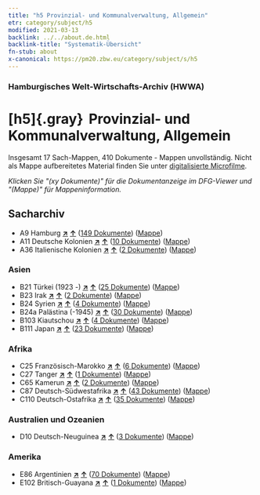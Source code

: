 ```yaml
---
title: "h5 Provinzial- und Kommunalverwaltung, Allgemein"
etr: category/subject/h5
modified: 2021-03-13
backlink: ../../about.de.html
backlink-title: "Systematik-Übersicht"
fn-stub: about
x-canonical: https://pm20.zbw.eu/category/subject/s/h5
---
```


### Hamburgisches Welt-Wirtschafts-Archiv (HWWA)
# [h5]{.gray}&#8201; Provinzial- und Kommunalverwaltung, Allgemein&#160; 




Insgesamt 17 Sach-Mappen, 410 Dokumente - Mappen unvollständig.
Nicht als Mappe aufbereitetes Material finden Sie unter [digitalisierte Microfilme](/film/h1_sh.de.html).

_Klicken Sie "(xy Dokumente)" für die Dokumentanzeige im DFG-Viewer und "(Mappe)" für Mappeninformation._

## Sacharchiv



- A9 Hamburg [**&nearr;**](../../../geo/i/140905/about.de.html "Hamburg (alle Mappen)") [**&uarr;**](../../../geo/about.de.html#A9 "Ländersystematik") (<a href="https://pm20.zbw.eu/dfgview/sh/140905,144673" title="über: Hamburg : Provinzial- und Kommunalverwaltung, Allgemein" target="_blank">149 Dokumente</a>) ([Mappe](../../../../folder/sh/1409xx/140905/1446xx/144673/about.de.html))
- A11 Deutsche Kolonien [**&nearr;**](../../../geo/i/140960/about.de.html "Deutsche Kolonien (alle Mappen)") [**&uarr;**](../../../geo/about.de.html#A11 "Ländersystematik") (<a href="https://pm20.zbw.eu/dfgview/sh/140960,144673" title="über: Deutsche Kolonien : Provinzial- und Kommunalverwaltung, Allgemein" target="_blank">10 Dokumente</a>) ([Mappe](../../../../folder/sh/1409xx/140960/1446xx/144673/about.de.html))
- A36 Italienische Kolonien [**&nearr;**](../../../geo/i/141012/about.de.html "Italienische Kolonien (alle Mappen)") [**&uarr;**](../../../geo/about.de.html#A36 "Ländersystematik") (<a href="https://pm20.zbw.eu/dfgview/sh/141012,144673" title="über: Italienische Kolonien : Provinzial- und Kommunalverwaltung, Allgemein" target="_blank">2 Dokumente</a>) ([Mappe](../../../../folder/sh/1410xx/141012/1446xx/144673/about.de.html))

### Asien

- B21 Türkei (1923 -) [**&nearr;**](../../../geo/i/141111/about.de.html "Türkei (1923 -) (alle Mappen)") [**&uarr;**](../../../geo/about.de.html#B21 "Ländersystematik") (<a href="https://pm20.zbw.eu/dfgview/sh/141111,144673" title="über: Türkei (1923 -) : Provinzial- und Kommunalverwaltung, Allgemein" target="_blank">25 Dokumente</a>) ([Mappe](../../../../folder/sh/1411xx/141111/1446xx/144673/about.de.html))
- B23 Irak [**&nearr;**](../../../geo/i/141113/about.de.html "Irak (alle Mappen)") [**&uarr;**](../../../geo/about.de.html#B23 "Ländersystematik") (<a href="https://pm20.zbw.eu/dfgview/sh/141113,144673" title="über: Irak : Provinzial- und Kommunalverwaltung, Allgemein" target="_blank">2 Dokumente</a>) ([Mappe](../../../../folder/sh/1411xx/141113/1446xx/144673/about.de.html))
- B24 Syrien [**&nearr;**](../../../geo/i/141114/about.de.html "Syrien (alle Mappen)") [**&uarr;**](../../../geo/about.de.html#B24 "Ländersystematik") (<a href="https://pm20.zbw.eu/dfgview/sh/141114,144673" title="über: Syrien : Provinzial- und Kommunalverwaltung, Allgemein" target="_blank">4 Dokumente</a>) ([Mappe](../../../../folder/sh/1411xx/141114/1446xx/144673/about.de.html))
- B24a Palästina (-1945) [**&nearr;**](../../../geo/i/141115/about.de.html "Palästina (-1945) (alle Mappen)") [**&uarr;**](../../../geo/about.de.html#B24a "Ländersystematik") (<a href="https://pm20.zbw.eu/dfgview/sh/141115,144673" title="über: Palästina (-1945) : Provinzial- und Kommunalverwaltung, Allgemein" target="_blank">30 Dokumente</a>) ([Mappe](../../../../folder/sh/1411xx/141115/1446xx/144673/about.de.html))
- B103 Kiautschou [**&nearr;**](../../../geo/i/126163/about.de.html "Kiautschou (alle Mappen)") [**&uarr;**](../../../geo/about.de.html#B103 "Ländersystematik") (<a href="https://pm20.zbw.eu/dfgview/sh/126163,144673" title="über: Kiautschou : Provinzial- und Kommunalverwaltung, Allgemein" target="_blank">4 Dokumente</a>) ([Mappe](../../../../folder/sh/1261xx/126163/1446xx/144673/about.de.html))
- B111 Japan [**&nearr;**](../../../geo/i/141272/about.de.html "Japan (alle Mappen)") [**&uarr;**](../../../geo/about.de.html#B111 "Ländersystematik") (<a href="https://pm20.zbw.eu/dfgview/sh/141272,144673" title="über: Japan : Provinzial- und Kommunalverwaltung, Allgemein" target="_blank">23 Dokumente</a>) ([Mappe](../../../../folder/sh/1412xx/141272/1446xx/144673/about.de.html))

### Afrika

- C25 Französisch-Marokko [**&nearr;**](../../../geo/i/141358/about.de.html "Französisch-Marokko (alle Mappen)") [**&uarr;**](../../../geo/about.de.html#C25 "Ländersystematik") (<a href="https://pm20.zbw.eu/dfgview/sh/141358,144673" title="über: Französisch-Marokko : Provinzial- und Kommunalverwaltung, Allgemein" target="_blank">6 Dokumente</a>) ([Mappe](../../../../folder/sh/1413xx/141358/1446xx/144673/about.de.html))
- C27 Tanger [**&nearr;**](../../../geo/i/141360/about.de.html "Tanger (alle Mappen)") [**&uarr;**](../../../geo/about.de.html#C27 "Ländersystematik") (<a href="https://pm20.zbw.eu/dfgview/sh/141360,144673" title="über: Tanger : Provinzial- und Kommunalverwaltung, Allgemein" target="_blank">1 Dokumente</a>) ([Mappe](../../../../folder/sh/1413xx/141360/1446xx/144673/about.de.html))
- C65 Kamerun [**&nearr;**](../../../geo/i/141410/about.de.html "Kamerun (alle Mappen)") [**&uarr;**](../../../geo/about.de.html#C65 "Ländersystematik") (<a href="https://pm20.zbw.eu/dfgview/sh/141410,144673" title="über: Kamerun : Provinzial- und Kommunalverwaltung, Allgemein" target="_blank">2 Dokumente</a>) ([Mappe](../../../../folder/sh/1414xx/141410/1446xx/144673/about.de.html))
- C87 Deutsch-Südwestafrika [**&nearr;**](../../../geo/i/141450/about.de.html "Deutsch-Südwestafrika (alle Mappen)") [**&uarr;**](../../../geo/about.de.html#C87 "Ländersystematik") (<a href="https://pm20.zbw.eu/dfgview/sh/141450,144673" title="über: Deutsch-Südwestafrika : Provinzial- und Kommunalverwaltung, Allgemein" target="_blank">43 Dokumente</a>) ([Mappe](../../../../folder/sh/1414xx/141450/1446xx/144673/about.de.html))
- C110 Deutsch-Ostafrika [**&nearr;**](../../../geo/i/141471/about.de.html "Deutsch-Ostafrika (alle Mappen)") [**&uarr;**](../../../geo/about.de.html#C110 "Ländersystematik") (<a href="https://pm20.zbw.eu/dfgview/sh/141471,144673" title="über: Deutsch-Ostafrika : Provinzial- und Kommunalverwaltung, Allgemein" target="_blank">35 Dokumente</a>) ([Mappe](../../../../folder/sh/1414xx/141471/1446xx/144673/about.de.html))

### Australien und Ozeanien

- D10 Deutsch-Neuguinea [**&nearr;**](../../../geo/i/141601/about.de.html "Deutsch-Neuguinea (alle Mappen)") [**&uarr;**](../../../geo/about.de.html#D10 "Ländersystematik") (<a href="https://pm20.zbw.eu/dfgview/sh/141601,144673" title="über: Deutsch-Neuguinea : Provinzial- und Kommunalverwaltung, Allgemein" target="_blank">3 Dokumente</a>) ([Mappe](../../../../folder/sh/1416xx/141601/1446xx/144673/about.de.html))

### Amerika

- E86 Argentinien [**&nearr;**](../../../geo/i/141692/about.de.html "Argentinien (alle Mappen)") [**&uarr;**](../../../geo/about.de.html#E86 "Ländersystematik") (<a href="https://pm20.zbw.eu/dfgview/sh/141692,144673" title="über: Argentinien : Provinzial- und Kommunalverwaltung, Allgemein" target="_blank">70 Dokumente</a>) ([Mappe](../../../../folder/sh/1416xx/141692/1446xx/144673/about.de.html))
- E102 Britisch-Guayana [**&nearr;**](../../../geo/i/141700/about.de.html "Britisch-Guayana (alle Mappen)") [**&uarr;**](../../../geo/about.de.html#E102 "Ländersystematik") (<a href="https://pm20.zbw.eu/dfgview/sh/141700,144673" title="über: Britisch-Guayana : Provinzial- und Kommunalverwaltung, Allgemein" target="_blank">1 Dokumente</a>) ([Mappe](../../../../folder/sh/1417xx/141700/1446xx/144673/about.de.html))


